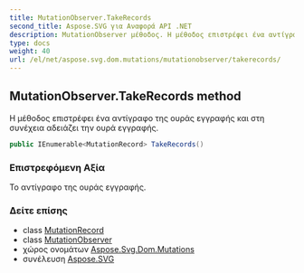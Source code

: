 ```yaml
---
title: MutationObserver.TakeRecords
second_title: Aspose.SVG για Αναφορά API .NET
description: MutationObserver μέθοδος. Η μέθοδος επιστρέφει ένα αντίγραφο της ουράς εγγραφής και στη συνέχεια αδειάζει την ουρά εγγραφής.
type: docs
weight: 40
url: /el/net/aspose.svg.dom.mutations/mutationobserver/takerecords/
---
```

## MutationObserver.TakeRecords method

Η μέθοδος επιστρέφει ένα αντίγραφο της ουράς εγγραφής και στη συνέχεια αδειάζει την ουρά εγγραφής.

```csharp
public IEnumerable<MutationRecord> TakeRecords()
```

### Επιστρεφόμενη Αξία

Το αντίγραφο της ουράς εγγραφής.

### Δείτε επίσης

* class [MutationRecord](../../mutationrecord/)
* class [MutationObserver](../)
* χώρος ονομάτων [Aspose.Svg.Dom.Mutations](../../mutationobserver/)
* συνέλευση [Aspose.SVG](../../../)


